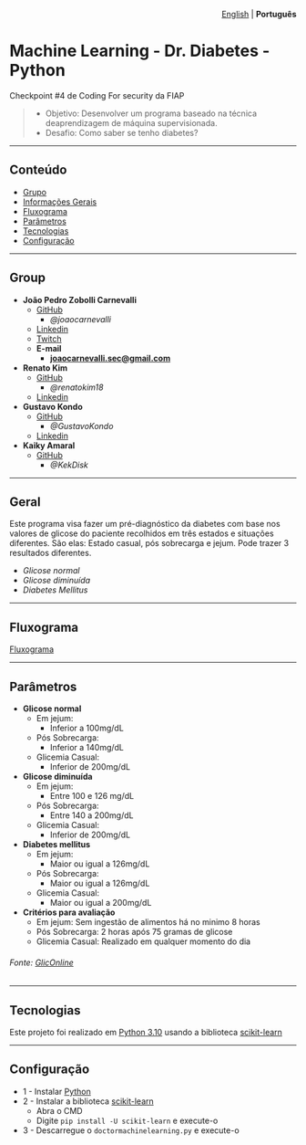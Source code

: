 <p align="right"><a href="https://github.com/joaocarnevalli/CP4_ML_1TDCF/blob/main/README.md">English</a> | <strong>Português</strong> </p>

# Machine Learning - Dr. Diabetes - Python
Checkpoint #4 de Coding For security da FIAP
> - Objetivo: Desenvolver  um  programa  baseado  na  técnica  deaprendizagem  de máquina supervisionada.
> - Desafio: Como saber se tenho diabetes?

- - - - - - - - - - - - - - - - - - -
## Conteúdo
* [Grupo](#grupo)
* [Informações Gerais](#geral)
* [Fluxograma](#fluxograma)
* [Parâmetros](#parâmetros)
* [Tecnologias](#tecnologias)
* [Configuração](#setup)

- - - - - - - - - - - - - - - - - - -
## Group
* **João Pedro Zobolli Carnevalli**
    - [GitHub](https://github.com/joaocarnevalli)
        - *@joaocarnevalli*
    - [Linkedin](https://www.linkedin.com/in/joaopedrozobollicarnevalli/)
    - [Twitch](https://www.twitch.tv/1joaolight)
    - **E-mail** 
        - **joaocarnevalli.sec@gmail.com**
* **Renato Kim**
    - [GitHub](https://github.com/renatokim18)
        - *@renatokim18*
    - [Linkedin](https://www.linkedin.com/in/renato-kim-722a69232/)
* **Gustavo Kondo**
    - [GitHub](https://github.com/GustavoKondo)
        - *@GustavoKondo*
    - [Linkedin](https://www.linkedin.com/in/gustavo-kondo-torres/)
* **Kaiky Amaral**
    - [GitHub](https://github.com/KekDisk)
        - *@KekDisk*

- - - - - - - - - - - - - - - - - - -
## Geral
Este programa visa fazer um pré-diagnóstico da diabetes com base nos valores de glicose do paciente recolhidos em três estados e situações diferentes. São elas: Estado casual, pós sobrecarga e jejum. 
Pode trazer 3 resultados diferentes.
* *Glicose normal*
* *Glicose diminuída*
* *Diabetes Mellitus*

- - - - - - - - - - - - - - - - - - -
## Fluxograma
[Fluxograma](https://user-images.githubusercontent.com/109440123/185500255-b072d8e6-59a5-422a-b959-2ce96ce1edb5.png)

- - - - - - - - - - - - - - - - - - -
## Parâmetros
* **Glicose normal**
    - Em jejum:
        - Inferior a 100mg/dL
    - Pós Sobrecarga: 
        - Inferior a 140mg/dL
    - Glicemia Casual:
        - Inferior de 200mg/dL
* **Glicose diminuída**
    - Em jejum:
        - Entre 100 e 126 mg/dL
    - Pós Sobrecarga: 
        - Entre 140 a 200mg/dL
    - Glicemia Casual:
        - Inferior de 200mg/dL
* **Diabetes mellitus**
    - Em jejum:
        - Maior ou igual a 126mg/dL
    - Pós Sobrecarga:
        - Maior ou igual a 126mg/dL
    - Glicemia Casual:
        - Maior ou igual a 200mg/dL
* **Critérios para avaliação**
    - Em jejum: Sem ingestão de alimentos há no minimo 8 horas
    - Pós Sobrecarga: 2 horas após 75 gramas de glicose
    - Glicemia Casual: Realizado em qualquer momento do dia
###### Fonte: [GlicOnline](https://gliconline.net/tenho-diabetes/)

- - - - - - - - - - - - - - - - - - -
## Tecnologias
Este projeto foi realizado em [Python 3.10](https://www.python.org) usando a biblioteca [scikit-learn](https://scikit-learn.org/stable/)

- - - - - - - - - - - - - - - - - - -
## Configuração
* 1 - Instalar [Python](https://www.python.org/ftp/python/3.10.6/python-3.10.6-amd64.exe)
* 2 - Instalar a biblioteca [scikit-learn](https://scikit-learn.org/stable/install.html#)
	- Abra o CMD
	- Digite `pip install -U scikit-learn` e execute-o
* 3 - Descarregue o `doctormachinelearning.py` e execute-o
